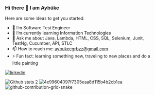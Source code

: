 ### Hi there 👋 I am Aybüke


Here are some ideas to get you started:

- 🔭 I’m Software Test Engineer
- 🌱 I’m currently learning Information Technologies
- 💬 Ask me about Java, Lambda, HTML, CSS, SQL, Selenium, Junit, TestNg, Cucumber, API, STLC
- 📫 How to reach me: aybukeegrbzz@gmail.com
- ⚡ Fun fact: learning something new, traveling to new places and do a little painting 

[![linkedin](https://img.shields.io/badge/Linkedin-000000?style=for-the-badge&logo=Linkedin&logoColor=white)](https://www.linkedin.com/in/ayb%C3%BCke-g%C3%BCrb%C3%BCz/)

![Github stats 2](https://github-readme-stats.vercel.app/api?username=AybukeGurbuz1&show_icons=true&theme=radical)
![4e99604097f7305eaa8d115b4b2cb1ea](https://user-images.githubusercontent.com/111069549/198830325-850034a3-7940-421a-8a60-5133b74e2a2b.gif)
![github-contribution-grid-snake](https://user-images.githubusercontent.com/78317220/190580600-edd928b9-0191-4b8a-b1f5-b74fd09a5df4.gif)





